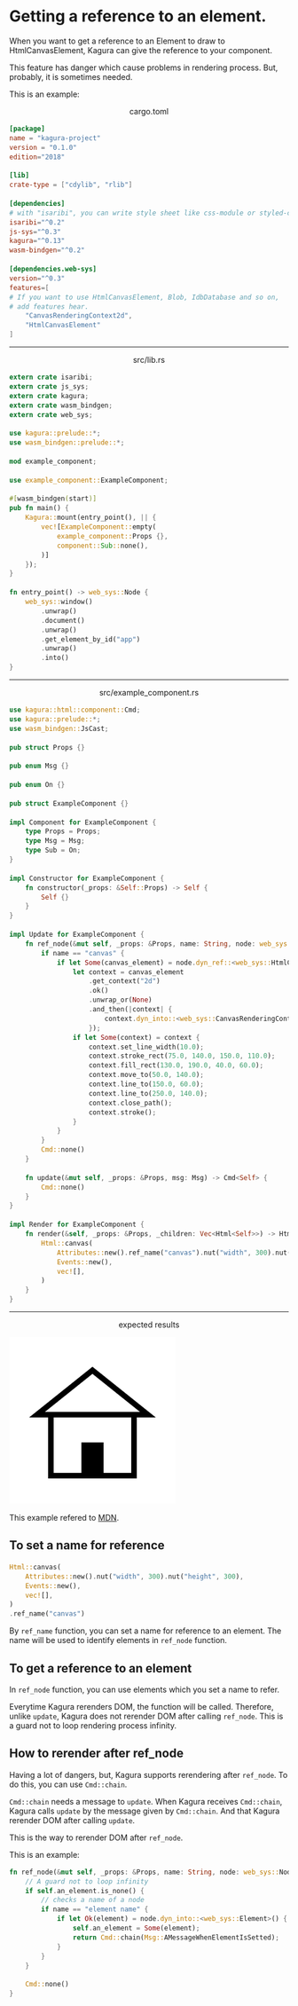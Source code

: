 # Getting a reference to an element.

When you want to get a reference to an Element to draw to HtmlCanvasElement, Kagura can give the reference to your component.

This feature has danger which cause problems in rendering process. But, probably, it is sometimes needed.

This is an example:

<div align="center">cargo.toml</div>

```toml
[package]
name = "kagura-project"
version = "0.1.0"
edition="2018"

[lib]
crate-type = ["cdylib", "rlib"]

[dependencies]
# with "isaribi", you can write style sheet like css-module or styled-component.
isaribi="^0.2"
js-sys="^0.3"
kagura="^0.13"
wasm-bindgen="^0.2"

[dependencies.web-sys]
version="^0.3"
features=[
# If you want to use HtmlCanvasElement, Blob, IdbDatabase and so on, 
# add features hear.
    "CanvasRenderingContext2d",
    "HtmlCanvasElement"
]
```

---

<div align="center">src/lib.rs</div>

```rust
extern crate isaribi;
extern crate js_sys;
extern crate kagura;
extern crate wasm_bindgen;
extern crate web_sys;

use kagura::prelude::*;
use wasm_bindgen::prelude::*;

mod example_component;

use example_component::ExampleComponent;

#[wasm_bindgen(start)]
pub fn main() {
    Kagura::mount(entry_point(), || {
        vec![ExampleComponent::empty(
            example_component::Props {},
            component::Sub::none(),
        )]
    });
}

fn entry_point() -> web_sys::Node {
    web_sys::window()
        .unwrap()
        .document()
        .unwrap()
        .get_element_by_id("app")
        .unwrap()
        .into()
}
```

---

<div align="center">src/example_component.rs</div>

```rust
use kagura::html::component::Cmd;
use kagura::prelude::*;
use wasm_bindgen::JsCast;

pub struct Props {}

pub enum Msg {}

pub enum On {}

pub struct ExampleComponent {}

impl Component for ExampleComponent {
    type Props = Props;
    type Msg = Msg;
    type Sub = On;
}

impl Constructor for ExampleComponent {
    fn constructor(_props: &Self::Props) -> Self {
        Self {}
    }
}

impl Update for ExampleComponent {
    fn ref_node(&mut self, _props: &Props, name: String, node: web_sys::Node) -> Cmd<Self> {
        if name == "canvas" {
            if let Some(canvas_element) = node.dyn_ref::<web_sys::HtmlCanvasElement>() {
                let context = canvas_element
                    .get_context("2d")
                    .ok()
                    .unwrap_or(None)
                    .and_then(|context| {
                        context.dyn_into::<web_sys::CanvasRenderingContext2d>().ok()
                    });
                if let Some(context) = context {
                    context.set_line_width(10.0);
                    context.stroke_rect(75.0, 140.0, 150.0, 110.0);
                    context.fill_rect(130.0, 190.0, 40.0, 60.0);
                    context.move_to(50.0, 140.0);
                    context.line_to(150.0, 60.0);
                    context.line_to(250.0, 140.0);
                    context.close_path();
                    context.stroke();
                }
            }
        }
        Cmd::none()
    }

    fn update(&mut self, _props: &Props, msg: Msg) -> Cmd<Self> {
        Cmd::none()
    }
}

impl Render for ExampleComponent {
    fn render(&self, _props: &Props, _children: Vec<Html<Self>>) -> Html<Self> {
        Html::canvas(
            Attributes::new().ref_name("canvas").nut("width", 300).nut("height", 300),
            Events::new(),
            vec![],
        )
    }
}
```

---

<div align="center">expected results</div>

![expected results](./img/04_getting_a_reference_to_an_element/expected_results.png)

This example refered to [MDN](https://developer.mozilla.org/en-US/docs/Web/API/CanvasRenderingContext2D).

## To set a name for reference

```rust
Html::canvas(
    Attributes::new().nut("width", 300).nut("height", 300),
    Events::new(),
    vec![],
)
.ref_name("canvas")
```

By `ref_name` function, you can set a name for reference to an element. The name will be used to identify elements in `ref_node` function.

## To get a reference to an element

In `ref_node` function, you can use elements which you set a name to refer. 

Everytime Kagura rerenders DOM, the function will be called. Therefore, unlike `update`, Kagura does not rerender DOM after calling `ref_node`. This is a guard not to loop rendering process infinity.

## How to rerender after ref_node

Having a lot of dangers, but, Kagura supports rerendering after `ref_node`. To do this, you can use `Cmd::chain`.

`Cmd::chain` needs a message to `update`. When Kagura receives `Cmd::chain`, Kagura calls `update` by the message given by `Cmd::chain`. And that Kagura rerender DOM after calling `update`.

This is the way to rerender DOM after `ref_node`.

This is an example:

```rust
fn ref_node(&mut self, _props: &Props, name: String, node: web_sys::Node) -> Cmd<Self> {
    // A guard not to loop infinity
    if self.an_element.is_none() {
        // checks a name of a node
        if name == "element name" {
            if let Ok(element) = node.dyn_into::<web_sys::Element>() {
                self.an_element = Some(element);
                return Cmd::chain(Msg::AMessageWhenElementIsSetted);
            }
        }
    }

    Cmd::none()
}
```

